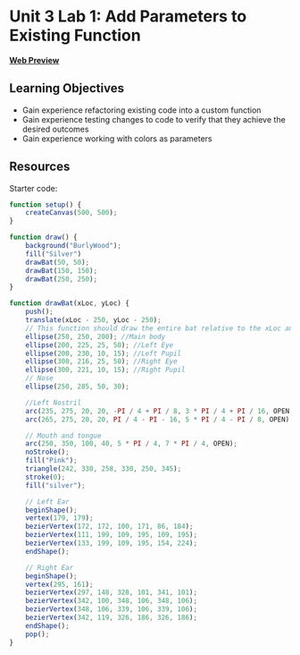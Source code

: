 # Unit 3 Lab 1: Add Parameters to Existing Function

[**Web Preview**](https://cchirpy.github.io/IMM120/assignments/bat/)

## Learning Objectives
- Gain experience refactoring existing code into a custom function
- Gain experience testing changes to code to verify that they achieve the desired outcomes
- Gain experience working with colors as parameters

## Resources
Starter code:
```javascript
function setup() {
	createCanvas(500, 500);
}

function draw() {
	background("BurlyWood");
	fill("Silver")
	drawBat(50, 50);
	drawBat(150, 150);
	drawBat(250, 250);
}

function drawBat(xLoc, yLoc) {
	push();
	translate(xLoc - 250, yLoc - 250);
	// This function should draw the entire bat relative to the xLoc and yLoc parameters that are passed into the function.
	ellipse(250, 250, 200); //Main body
	ellipse(200, 225, 25, 50); //Left Eye
	ellipse(200, 230, 10, 15); //Left Pupil
	ellipse(300, 216, 25, 50); //Right Eye
	ellipse(300, 221, 10, 15); //Right Pupil
	// Nose
	ellipse(250, 285, 50, 30);

	//Left Nostril
	arc(235, 275, 20, 20, -PI / 4 + PI / 8, 3 * PI / 4 + PI / 16, OPEN);
	arc(265, 275, 20, 20, PI / 4 - PI - 16, 5 * PI / 4 - PI / 8, OPEN);

	// Mouth and tongue
	arc(250, 350, 100, 40, 5 * PI / 4, 7 * PI / 4, OPEN);
	noStroke();
	fill("Pink");
	triangle(242, 330, 258, 330, 250, 345);
	stroke(0);
	fill("silver");

	// Left Ear
	beginShape();
	vertex(179, 179);
	bezierVertex(172, 172, 100, 171, 86, 184);
	bezierVertex(111, 199, 109, 195, 109, 195);
	bezierVertex(133, 199, 109, 195, 154, 224);
	endShape();

	// Right Ear
	beginShape();
	vertex(295, 161);
	bezierVertex(297, 148, 328, 101, 341, 101);
	bezierVertex(342, 100, 348, 106, 348, 106);
	bezierVertex(348, 106, 339, 106, 339, 106);
	bezierVertex(342, 119, 326, 186, 326, 186);
	endShape();
	pop();
}
```
